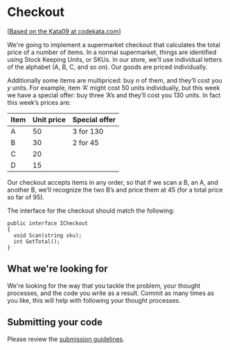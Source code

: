 # Checkout

[[Based on the Kata09 at codekata.com](http://codekata.com/kata/kata09-back-to-the-checkout/)]

We're going to implement a supermarket checkout that calculates the total price of a number of items. In a normal supermarket, things are identified using Stock Keeping Units, or SKUs. In our store, we’ll use individual letters of the alphabet (A, B, C, and so on). Our goods are priced individually.

Additionally some items are multipriced: buy _n_ of them, and they’ll cost you _y_ units. For example, item ‘A’ might cost 50 units individually, but this week we have a special offer: buy three ‘A’s and they’ll cost you 130 units. In fact this week’s prices are:

Item | Unit price | Special offer
-----|------------|--------------
A | 50 | 3 for 130
B | 30 | 2 for 45
C | 20 |
D | 15 |

Our checkout accepts items in any order, so that if we scan a B, an A, and another B, we’ll recognize the two B’s and price them at 45 (for a total price so far of 95).

The interface for the checkout should match the following:

```
public interface ICheckout
{
  void Scan(string sku);
  int GetTotal();
}
```

## What we're looking for

We're looking for the way that you tackle the problem, your thought processes, and the code you write as a result. Commit as many times as you like, this will help with following your thought processes.

## Submitting your code

Please review the [submission guidelines](SubmissionGuidelines.md).
